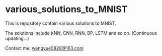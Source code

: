# various_solutions_to_MNIST
This is repository contain various solutions to MNIST.

The solutions include KNN, CNN, RNN, BP, LSTM and so on. (Continuous updating...)

Contact me: wengyue0828@163.com
